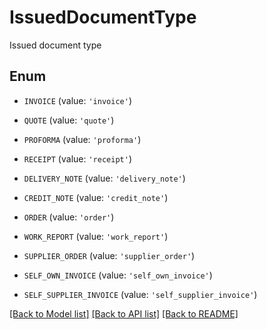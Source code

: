# IssuedDocumentType

Issued document type

## Enum

* `INVOICE` (value: `'invoice'`)

* `QUOTE` (value: `'quote'`)

* `PROFORMA` (value: `'proforma'`)

* `RECEIPT` (value: `'receipt'`)

* `DELIVERY_NOTE` (value: `'delivery_note'`)

* `CREDIT_NOTE` (value: `'credit_note'`)

* `ORDER` (value: `'order'`)

* `WORK_REPORT` (value: `'work_report'`)

* `SUPPLIER_ORDER` (value: `'supplier_order'`)

* `SELF_OWN_INVOICE` (value: `'self_own_invoice'`)

* `SELF_SUPPLIER_INVOICE` (value: `'self_supplier_invoice'`)

[[Back to Model list]](../README.md#documentation-for-models) [[Back to API list]](../README.md#documentation-for-api-endpoints) [[Back to README]](../README.md)


